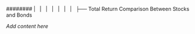 ######## |   |   |   |   |   |   |   ├── Total Return Comparison Between Stocks and Bonds

*Add content here*